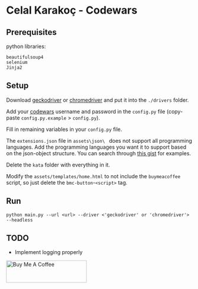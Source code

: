 # Celal Karakoç - Codewars

## Prerequisites

python libraries:

    beautifulsoup4
    selenium
    Jinja2

## Setup

Download [geckodriver](https://github.com/mozilla/geckodriver/releases)
or [chromedriver](https://chromedriver.chromium.org/downloads) and put it into the `./drivers` folder.

Add your [codewars](https://www.codewars.com) username and password in the `config.py` file
(copy-paste `config.py.example` > `config.py`).

Fill in remaining variables in your `config.py` file.

The `extensions.json` file in `assets\json\ ` does not support all programming languages. Add the programming languages
you want it to support based on the json-object structure. You can search
through [this gist](https://gist.github.com/ppisarczyk/43962d06686722d26d176fad46879d41) for examples.

Delete the `kata` folder with everything in it.

Modify the `assets/templates/home.html` to not include the `buymeacoffee` script, so just delete the
`bmc-button`-`<script>` tag.

## Run

`python main.py --url <url> --driver <'geckodriver' or 'chromedriver'> --headless`

## TODO

- Implement logging properly

<a href="https://www.buymeacoffee.com/ckarakoc" target="_blank"><img src="https://cdn.buymeacoffee.com/buttons/v2/default-yellow.png" alt="Buy Me A Coffee" style="height: 60px !important;width: 217px !important;" ></a>